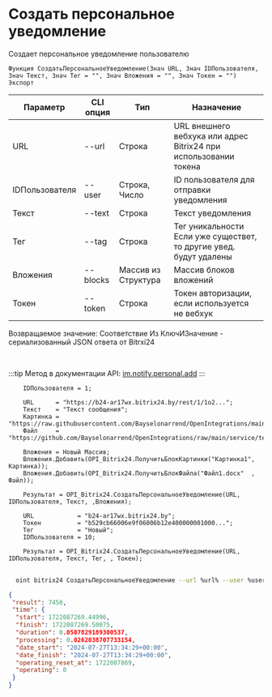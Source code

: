 ﻿---
sidebar_position: 1
---

# Создать персональное уведомление
 Создает персональное уведомление пользователю



`Функция СоздатьПерсональноеУведомление(Знач URL, Знач IDПользователя, Знач Текст, Знач Тег = "", Знач Вложения = "", Знач Токен = "") Экспорт`

  | Параметр | CLI опция | Тип | Назначение |
  |-|-|-|-|
  | URL | --url | Строка | URL внешнего вебхука или адрес Bitrix24 при использовании токена |
  | IDПользователя | --user | Строка, Число | ID пользователя для отправки уведомления |
  | Текст | --text | Строка | Текст уведомления |
  | Тег | --tag | Строка | Тег уникальности Если уже существет, то другие увед. будут удалены |
  | Вложения | --blocks | Массив из Структура | Массив блоков вложений |
  | Токен | --token | Строка | Токен авторизации, если используется не вебхук |

  
  Возвращаемое значение:   Соответствие Из КлючИЗначение - сериализованный JSON ответа от Bitrxi24

<br/>

:::tip
Метод в документации API: [im.notify.personal.add](https://dev.1c-bitrix.ru/learning/course/index.php?COURSE_ID=93&LESSON_ID=12129)
:::
<br/>


```bsl title="Пример кода"
    IDПользователя = 1;

    URL      = "https://b24-ar17wx.bitrix24.by/rest/1/1o2...";
    Текст    = "Текст сообщения";
    Картинка = "https://raw.githubusercontent.com/Bayselonarrend/OpenIntegrations/main/service/test_data/picture.jpg";
    Файл     = "https://github.com/Bayselonarrend/OpenIntegrations/raw/main/service/test_data/document.docx";

    Вложения = Новый Массив;
    Вложения.Добавить(OPI_Bitrix24.ПолучитьБлокКартинки("Картинка1", Картинка));
    Вложения.Добавить(OPI_Bitrix24.ПолучитьБлокФайла("Файл1.docx"  , Файл));

    Результат = OPI_Bitrix24.СоздатьПерсональноеУведомление(URL, IDПользователя, Текст, ,Вложения);

    URL            = "b24-ar17wx.bitrix24.by";
    Токен          = "b529cb66006e9f06006b12e400000001000...";
    Тег            = "Новый";
    IDПользователя = 10;

    Результат = OPI_Bitrix24.СоздатьПерсональноеУведомление(URL, IDПользователя, Текст, Тег, , Токен);
```



```sh title="Пример команды CLI"
    
  oint bitrix24 СоздатьПерсональноеУведомление --url %url% --user %user% --text %text% --tag %tag% --blocks %blocks% --token %token%

```

```json title="Результат"
{
 "result": 7450,
 "time": {
  "start": 1722087269.44996,
  "finish": 1722087269.50075,
  "duration": 0.0507829189300537,
  "processing": 0.0262038707733154,
  "date_start": "2024-07-27T13:34:29+00:00",
  "date_finish": "2024-07-27T13:34:29+00:00",
  "operating_reset_at": 1722087869,
  "operating": 0
 }
}
```

